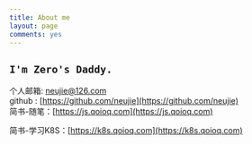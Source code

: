 ```yaml
---
title: About me
layout: page
comments: yes
---
```


## `I'm Zero's Daddy.`


个人邮箱: neujie@126.com      
github : [https://github.com/neujie](https://github.com/neujie)  
简书-随笔：[https://js.qoioq.com](https://js.qoioq.com)  

简书-学习K8S：[https://k8s.qoioq.com](https://k8s.qoioq.com)  

